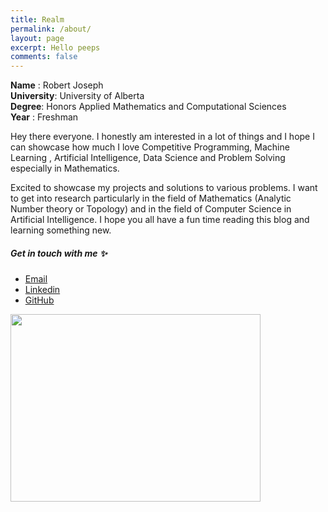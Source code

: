 ```yaml
---
title: Realm 
permalink: /about/
layout: page
excerpt: Hello peeps
comments: false
---
```

**Name** : Robert Joseph  
**University**: University of Alberta  
**Degree**: Honors Applied Mathematics and Computational Sciences  
**Year** : Freshman  

Hey there everyone. I honestly am interested in a lot of things and I hope I can showcase how much I love Competitive Programming, Machine Learning , Artificial Intelligence, Data Science and Problem Solving especially in Mathematics.  

Excited to showcase my projects and solutions to various problems. I want to get into research particularly in the field of Mathematics (Analytic Number theory or Topology) and in the field of Computer Science in Artificial Intelligence. I hope you all have a fun time reading this blog and learning something new.

##### Get in touch with me ✨

- [Email](robujsph2001@gmail.com)
- [Linkedin](https://www.linkedin.com/in/robert-joseph-2001/)
- [GitHub](http://github.com/Robertboy18)

<img src="https://i.ibb.co/wZqhNSG/ogp.png" width="400" height="300" />
